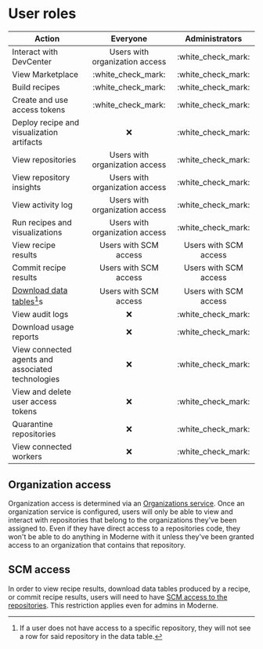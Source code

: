 # User roles

| Action                                            |       Everyone                    |    Administrators     |
| ------------------------------------------------- | :-------------------------------: | :-------------------: |
| Interact with DevCenter                           | Users with organization access    | :white\_check\_mark:  |
| View Marketplace                                  |       :white\_check\_mark:        | :white\_check\_mark:  |
| Build recipes                                     |       :white\_check\_mark:        | :white\_check\_mark:  |
| Create and use access tokens                      |       :white\_check\_mark:        | :white\_check\_mark:  |
| Deploy recipe and visualization artifacts         |              :x:                  | :white\_check\_mark:  |
| View repositories                                 | Users with organization access    | :white\_check\_mark:  |
| View repository insights                          | Users with organization access    | :white\_check\_mark:  |
| View activity log                                 | Users with organization access    | :white\_check\_mark:  |
| Run recipes and visualizations                    | Users with organization access    | :white\_check\_mark:  |
| View recipe results                               | Users with SCM access             | Users with SCM access |
| Commit recipe results                             | Users with SCM access             | Users with SCM access | 
| [Download data tables](#user-content-fn-1)[^1]s   | Users with SCM access             | Users with SCM access |
| View audit logs                                   |              :x:                  | :white\_check\_mark:  |
| Download usage reports                            |              :x:                  | :white\_check\_mark:  |
| View connected agents and associated technologies |              :x:                  | :white\_check\_mark:  |
| View and delete user access tokens                |              :x:                  | :white\_check\_mark:  |
| Quarantine repositories                           |              :x:                  | :white\_check\_mark:  |
| View connected workers                            |              :x:                  | :white\_check\_mark:  |

## Organization access

Organization access is determined via an [Organizations service](/administrator-documentation/moderne-platform/how-to-guides/organizations-service.md). Once an organization service is configured, users will only be able to view and interact with repositories that belong to the organizations they've been assigned to. Even if they have direct access to a repositories code, they won't be able to do anything in Moderne with it unless they've been granted access to an organization that contains that repository.

## SCM access

In order to view recipe results, download data tables produced by a recipe, or commit recipe results, users will need to have [SCM access to the repositories](/administrator-documentation/moderne-platform/references/flow.md#integrating-with-scms). This restriction applies even for admins in Moderne.

[^1]: If a user does not have access to a specific repository, they will not see a row for said repository in the data table.